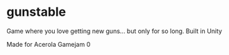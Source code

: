 # gunstable
Game where you love getting new guns... but only for so long. Built in Unity

Made for Acerola Gamejam 0

